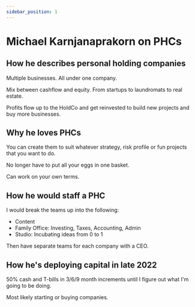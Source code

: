 ```yaml
---
sidebar_position: 1
---
```


# Michael Karnjanaprakorn on PHCs

## How he describes personal holding companies

Multiple businesses. All under one company.

Mix between cashflow and equity. From startups to laundromats to real estate. 

Profits flow up to the HoldCo and get reinvested to build new projects and buy more businesses.

## Why he loves PHCs

You can create them to suit whatever strategy, risk profile or fun projects that you want to do.

No longer have to put all your eggs in one basket.

Can work on your own terms.

## How he would staff a PHC

I would break the teams up into the following:

- Content
- Family Office: Investing, Taxes, Accounting, Admin
- Studio: Incubating ideas from 0 to 1

Then have separate teams for each company with a CEO.

## How he's deploying capital in late 2022

50% cash and T-bills in 3/6/9 month increments until I figure out what I'm going to be doing.

Most likely starting or buying companies. 